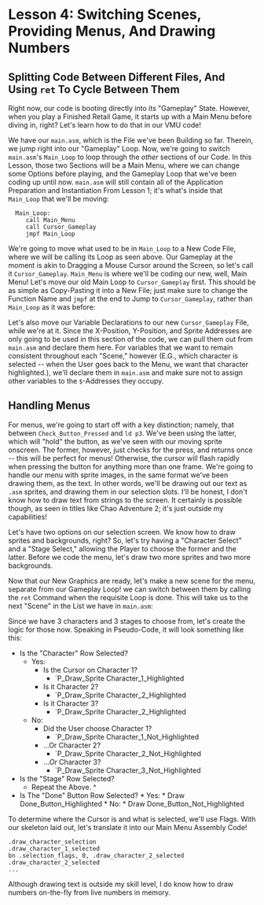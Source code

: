 # Lesson 4: Switching Scenes, Providing Menus, And Drawing Numbers

## Splitting Code Between Different Files, And Using `ret` To Cycle Between Them

Right now, our code is booting directly into its "Gameplay" State. However, when you play a Finished Retail Game, it starts up with a Main Menu before diving in, right? Let's learn how to do that in our VMU code!

We have our `main.asm`, which is the File we've been Building so far. Therein, we jump right into our "Gameplay" Loop. Now, we're going to switch `main.asm`'s `Main_Loop` to loop through the _other_ sections of our Code. In this Lesson, those two Sections will be a Main Menu, where we can change some Options before playing, and the Gameplay Loop that we've been coding up until now. `main.asm` will still contain all of the Application Preparation and Instantiation From Lesson 1; it's what's inside that `Main_Loop` that we'll be moving:

      Main_Loop:
         call Main_Menu
         call Cursor_Gameplay
         jmpf Main_Loop

We're going to move what used to be in `Main_Loop` to a New Code File, where we will be calling its Loop as seen above. Our Gameplay at the moment is akin to Dragging a Mouse Cursor around the Screen, so let's call it `Cursor_Gameplay`. `Main_Menu` is where we'll be coding our new, well, Main Menu! Let's move our old Main Loop to `Cursor_Gameplay` first. This should be as simple as Copy-Pasting it into a New File; just make sure to change the Function Name and `jmpf` at the end to Jump to `Cursor_Gameplay`, rather than `Main_Loop` as it was before:

Let's also move our Variable Declarations to our new `Cursor_Gameplay` File, while we're at it. Since the X-Position, Y-Position, and Sprite Addresses are only going to be used in this section of the code, we can pull them out from `main.asm` and declare them here. For variables that we want to remain consistent throughout each "Scene," however (E.G., which character is selected -- when the User goes back to the Menu, we want that character highlighted.), we'll declare them in `main.asm` and make sure not to assign other variables to the `$`-Addresses they occupy.

## Handling Menus

For menus, we're going to start off with a key distinction; namely, that between `Check_Button_Pressed` and `ld p3`. We've been using the latter, which will "hold" the button, as we've seen with our moving sprite onscreen. The former, however, just checks for the press, and returns once -- this will be perfect for menus! Otherwise, the cursor will flash rapidly when pressing the button for anything more than one frame. We're going to handle our menu with sprite images, in the same format we've been drawing them, as the text. In other words, we'll be drawing out our text as `.asm` sprites, and drawing them in our selection slots. I'll be honest, I don't know how to draw text from strings to the screen. It certainly is possible though, as seen in titles like Chao Adventure 2; it's just outside my capabilities!

Let's have two options on our selection screen. We know how to draw sprites and backgrounds, right? So, let's try having a "Character Select" and a "Stage Select," allowing the Player to choose the former and the latter. Before we code the menu, let's draw two more sprites and two more backgrounds.

Now that our New Graphics are ready, let's make a new scene for the menu, separate from our Gameplay Loop! we can switch between them by calling the `ret` Command when the requisite Loop is done. This will take us to the next "Scene" in the List we have in `main.asm`:

Since we have 3 characters and 3 stages to choose from, let's create the logic for those now. Speaking in Pseudo-Code, it will look something like this:

* Is the "Character" Row Selected?
    * Yes:
        * Is the Cursor on Character 1?
            * `P_Draw_Sprite Character_1_Highlighted
        * Is it Character 2?
            * `P_Draw_Sprite Character_2_Highlighted
        * Is it Character 3?
            * `P_Draw_Sprite Character_2_Highlighted
    * No:
        * Did the User choose Character 1?
            * `P_Draw_Sprite Character_1_Not_Highlighted
        * ...Or Character 2?
            * `P_Draw_Sprite Character_2_Not_Highlighted
        * ..._Or_ Character 3?
            * `P_Draw_Sprite Character_3_Not_Highlighted
* Is the "Stage" Row Selected?
    * Repeat the Above. ^
* Is The "Done" Button Row Selected?
        * Yes:
              * Draw Done_Button_Highlighted
        * No:
              * Draw Done_Button_Not_Highlighted  

To determine where the Cursor is and what is selected, we'll use Flags. With our skeleton laid out, let's translate it into our Main Menu Assembly Code!

    .draw_character_selection
    .draw_character_1_selected
    bn .selection_flags, 0, .draw_character_2_selected
    .draw_character_2_selected
    ...

Although drawing text is outside my skill level, I do know how to draw numbers on-the-fly from live numbers in memory.
